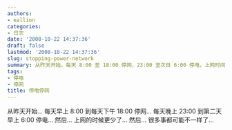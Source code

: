 ```yaml
---
authors:
- eallion
categories:
- 日志
date: '2008-10-22 14:37:36'
draft: false
lastmod: '2008-10-22 14:37:36'
slug: stopping-power-network
summary: 从昨天开始，每天 8:00 至 18:00 停网，23:00 至次日 6:00 停电，上网时间大幅减少，生活节奏将发生显著变化！
tags:
- 停电
- 停网
title: 停电停网
---
```

从昨天开始...
每天早上 8:00 到每天下午 18:00 停网...
每天晚上 23:00 到第二天早上 6:00 停电...
然后... 上网的时候更少了...
然后... 很多事都可能不一样了...